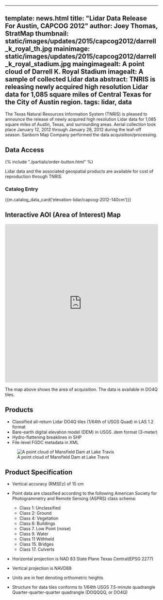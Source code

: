 
---
template: news.html
title: "Lidar Data Release For Austin, CAPCOG 2012"
author: Joey Thomas, StratMap
thumbnail: static/images/updates/2015/capcog2012/darrell_k_royal_th.jpg
mainimage: static/images/updates/2015/capcog2012/darrell_k_royal_stadium.jpg
maingimagealt: A point cloud of Darrell K. Royal Stadium
imagealt: A sample of collected Lidar data
abstract: 
    TNRIS is releasing newly acquired high resolution Lidar data for 1,085 square miles of Central Texas for the City of Austin region.
tags: lidar, data
---
 
The Texas Natural Resources Information System (TNRIS) is pleased to announce the release of newly acquired high resolution Lidar data for 1,085 square miles of Austin, Texas, and surrounding areas. Aerial collection took place January 12, 2012 through January 28, 2012 during the leaf-off season. Sanborn Map Company performed the data acquisition/processing.  

## Data Access
<div class="media">
  <div class="media-left">
    {% include "./partials/order-button.html" %}
  </div>
  <div class="media-body">
    <p>Lidar data and the associated geospatial products are available for cost of reproduction through TNRIS.</p>
  </div>
</div>

### Catalog Entry
{{m.catalog_data_card('elevation-lidar/capcog-2012-140cm')}}

## Interactive AOI (Area of Interest) Map
<iframe width="100%" height="520" frameborder="0" src="https://tnris.cartodb.com/viz/01a1b8ba-3abe-11e5-bfd3-0e018d66dc29/embed_map" allowfullscreen webkitallowfullscreen mozallowfullscreen oallowfullscreen msallowfullscreen></iframe>

The map above shows the area of acquisition. The data is available in DO4Q tiles.

## Products

-	Classified all-return Lidar DO4Q tiles (1/64th of USGS Quad) in LAS 1.2 format
-	Bare-earth digital elevation model (DEM) in USGS .dem format (3-meter)
-	Hydro-flattening breaklines in SHP
-	File-level FGDC metadata in XML

<figure>
<img class="img-responsive" src="{{m.link('static/images/updates/2015/capcog2012/mansfield_dam.jpg')}}" alt="A point cloud of Mansfield Dam at Lake Travis">
<figcaption>A point cloud of Mansfield Dam at Lake Travis</figcaption>
</figure>

## Product Specification

- Vertical accuracy (RMSEz) of 15 cm  

- Point data are classified according to the following American Society for Photogrammetry and Remote Sensing (ASPRS) class schema:
  - Class 1: Unclassified	
  - Class 2: Ground
  - Class 4: Vegetation		
  - Class 6: Buildings	
  - Class 7. Low Point (noise)
  - Class 9. Water
  - Class 11 Withheld
  - Class 15. Bridges 
  - Class 17. Culverts
- Horizontal projection is NAD 83 State Plane Texas Central(EPSG 2277)

- Vertical projection is NAVD88 
- Units are in feet denoting orthometric heights
- Structure for data  tiles conforms to 1/64th USGS 7.5-minute quadrangle 
  Quarter-quarter-quarter quadrangle (DOQQQQ, or DO4Q)
